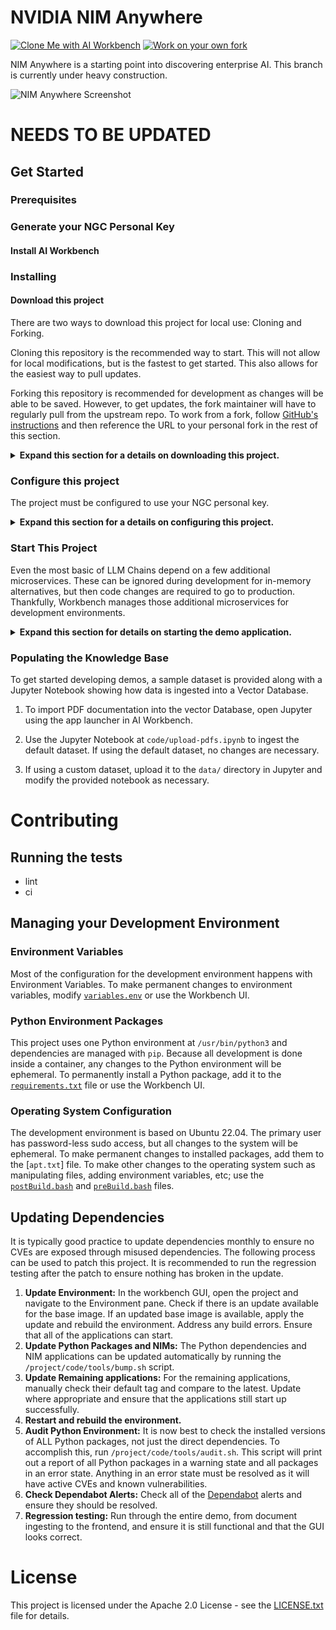 # NVIDIA NIM Anywhere

[![Clone Me with AI Workbench](https://img.shields.io/badge/Open_In-AI_Workbench-76B900?logo=nvidia)](https://build.nvidia.com/open-ai-workbench/aHR0cHM6Ly9naXRodWIuY29tL05WSURJQS9uaW0tYW55d2hlcmU=)
[![Work on your own fork](https://img.shields.io/badge/Create_your_own-Fork-4078c0?logo=github)](https://github.com/NVIDIA/nim-anywhere/fork)

NIM Anywhere is a starting point into discovering enterprise AI. This branch is currently under heavy construction.

![NIM Anywhere Screenshot](data/hero.png)

# NEEDS TO BE UPDATED

## Get Started

### Prerequisites

### Generate your NGC Personal Key

#### Install AI Workbench

### Installing

#### Download this project

There are two ways to download this project for local use: Cloning and
Forking.

Cloning this repository is the recommended way to start. This will not
allow for local modifications, but is the fastest to get started. This
also allows for the easiest way to pull updates.

Forking this repository is recommended for development as changes will
be able to be saved. However, to get updates, the fork maintainer will
have to regularly pull from the upstream repo. To work from a fork,
follow [GitHub's
instructions](https://docs.github.com/en/pull-requests/collaborating-with-pull-requests/working-with-forks/fork-a-repo)
and then reference the URL to your personal fork in the rest of this
section.

<details>
<summary>
<b>Expand this section for a details on downloading this project.</b>
</summary>

1.  Open the local NVIDIA AI Workbench window. From the list of
    locations displayed, select either the remote one you just set up,
    or local if you're going to work locally.

    ![AI Workbench Locations Menu](.static/_static/nvwb_locations.png)

2.  Once inside the location, select *Clone Project*.

    ![AI Workbench Projects Menu](.static/_static/nvwb_projects.png)

3.  In the 'Clone Project' pop up window, set the Repository URL to
    `https://github.com/NVIDIA/nim-anywhere.git`. You can leave the Path
    as the default of
    `/home/REMOTE_USER/nvidia-workbench/nim-anywhere.git`. Click
    *Clone*.\`

    ![AI Workbench Clone Project Menu](.static/_static/nvwb_clone.png)

4.  You will be redirected to the new project’s page. Workbench will
    automatically bootstrap the development environment. You can view
    real-time progress by expanding the Output from the bottom of the
    window.

    ![AI Workbench Log Viewer](.static/_static/nvwb_logs.png)

</details>

### Configure this project

The project must be configured to use your NGC personal key.

<details>
<summary>
<b>Expand this section for a details on configuring this project.</b>
</summary>

1.  Before running for the first time, your NGC personal key must be
    configured in Workbench. This is done using the *Environment* tab
    from the left-hand panel.

    ![AI Workbench Side Menu](.static/_static/nvwb_left_menu.png)

2.  Scroll down to the **Secrets** section and find the *NGC_API_KEY*
    entry. Press *Configure* and provide the personal key for NGC that
    was generated earlier.

</details>

### Start This Project

Even the most basic of LLM Chains depend on a few additional
microservices. These can be ignored during development for in-memory
alternatives, but then code changes are required to go to production.
Thankfully, Workbench manages those additional microservices for
development environments.

<details>
<summary>
<b>Expand this section for details on starting the demo application.</b>
</summary>

> **HINT:** For each application, the debug output can be monitored in
> the UI by clicking the Output link in the lower left corner, selecting
> the dropdown menu, and choosing the application of interest (or
> **Compose** for applications started via compose).

Since you can either pull NIMs and run them locally, or utilize the
endpoints from *ai.nvidia.com* you can run this project with *or*
without GPUs.

1.  The applications bundled in this workspace can be controlled by
    navigating to two tabs:

    - **Environment** \> **Compose**
    - **Environment** \> **Applications**

2.  First, navigate to the **Environment** \> **Compose** tab. If you're
    not working in an environment with GPUs, you can just click
    **Start** to run the project using a lightweight deployment. This
    default configuration will run the following containers:

    - *Milvus Vector DB*: An unstructured knowledge base

    - *Redis*: Used to store conversation histories

3.  If you have access to GPU resources and want to run any NIMs
    locally, use the dropdown menu under **Compose** and select which
    set of NIMs you want to run locally. Note that you *must* have at
    least 1 available GPU per NIM you plan to run locally. Below is an
    outline of the available configurations:

    - Local LLM (min 1 GPU required)

      - The first time the LLM NIM is started, it will take some time to
        download the image and the optimized models.
        - During a long start, to confirm the LLM NIM is starting, the
          progress can be observed by viewing the logs by using the
          *Output* pane on the bottom left of the UI.

        - If the logs indicate an authentication error, that means the
          provided *NGC_API_KEY* does not have access to the NIMs.
          Please verify it was generated correctly and in an NGC
          organization that has NVIDIA AI Enterprise support or trial.

        - If the logs appear to be stuck on `..........: Pull complete`.
          `..........: Verifying complete`, or
          `..........: Download complete`; this is all normal output
          from Docker that the various layers of the container image
          have been downloaded.

        - Any other failures here need to be addressed.

    - Local LLM + Embedding (min 2 GPUs required)

    - Local LLM + Embedding + Reranking (min 3 GPUs required)

    > **NOTE:**
    >
    > - Each profile will also run *Milvus Vector DB* and *Redis*
    > - Due to the nature of Docker Compose profiles, the UI will let
    >   you select multiple profiles at the same time. In the context of
    >   this project, selecting multiple profiles does not make sense.
    >   It will not cause any errors, however we recommend only
    >   selecting one profile at a time for simplicity.

4.  Once the compose services have been started, navigate to the
    **Environment** \> **Applications** tab. Now, the *Chain Server* can
    safely be started. This contains the custom LangChain code for
    performing our reasoning chain. By default, it will use the local
    Milvus and Redis, but use *ai.nvidia.com* for LLM, Embedding, and
    Reranking model inferencing.

5.  Once the *Chain Server* is up, the *Chat Frontend* can be started.
    Starting the interface will automatically open it in a browser
    window. If you are running any local NIMs, you can edit the config
    to connect to them via the *Chat Frontend*

![NIM Anywhere Frontend](.static/_static/na_frontend.png)

</details>

### Populating the Knowledge Base

To get started developing demos, a sample dataset is provided along with
a Jupyter Notebook showing how data is ingested into a Vector Database.

1.  To import PDF documentation into the vector Database, open Jupyter
    using the app launcher in AI Workbench.

2.  Use the Jupyter Notebook at `code/upload-pdfs.ipynb` to ingest the
    default dataset. If using the default dataset, no changes are
    necessary.

3.  If using a custom dataset, upload it to the `data/` directory in
    Jupyter and modify the provided notebook as necessary.

# Contributing

## Running the tests

- lint
- ci

## Managing your Development Environment

### Environment Variables

Most of the configuration for the development environment happens with
Environment Variables. To make permanent changes to environment
variables, modify [`variables.env`](./variables.env) or use the
Workbench UI.

### Python Environment Packages

This project uses one Python environment at `/usr/bin/python3` and
dependencies are managed with `pip`. Because all development is done
inside a container, any changes to the Python environment will be
ephemeral. To permanently install a Python package, add it to the
[`requirements.txt`](./requirements.txt) file or use the Workbench UI.

### Operating System Configuration

The development environment is based on Ubuntu 22.04. The primary user
has password-less sudo access, but all changes to the system will be
ephemeral. To make permanent changes to installed packages, add them to
the \[`apt.txt`\] file. To make other changes to the operating system
such as manipulating files, adding environment variables, etc; use the
[`postBuild.bash`](./postBuild.bash) and
[`preBuild.bash`](./preBuild.bash) files.

## Updating Dependencies

It is typically good practice to update dependencies monthly to ensure
no CVEs are exposed through misused dependencies. The following process
can be used to patch this project. It is recommended to run the
regression testing after the patch to ensure nothing has broken in the
update.

1.  **Update Environment:** In the workbench GUI, open the project and
    navigate to the Environment pane. Check if there is an update
    available for the base image. If an updated base image is available,
    apply the update and rebuild the environment. Address any build
    errors. Ensure that all of the applications can start.
2.  **Update Python Packages and NIMs:** The Python dependencies and NIM
    applications can be updated automatically by running the
    `/project/code/tools/bump.sh` script.
3.  **Update Remaining applications:** For the remaining applications,
    manually check their default tag and compare to the latest. Update
    where appropriate and ensure that the applications still start up
    successfully.
4.  **Restart and rebuild the environment.**
5.  **Audit Python Environment:** It is now best to check the installed
    versions of ALL Python packages, not just the direct dependencies.
    To accomplish this, run `/project/code/tools/audit.sh`. This script
    will print out a report of all Python packages in a warning state
    and all packages in an error state. Anything in an error state must
    be resolved as it will have active CVEs and known vulnerabilities.
6.  **Check Dependabot Alerts:** Check all of the
    [Dependabot](https://github.com/NVIDIA/nim-anywhere/security/dependabot)
    alerts and ensure they should be resolved.
7.  **Regression testing:** Run through the entire demo, from document
    ingesting to the frontend, and ensure it is still functional and
    that the GUI looks correct.

# License

This project is licensed under the Apache 2.0 License  -  see the [LICENSE.txt](LICENSE.txt) file for details.
